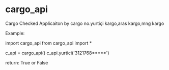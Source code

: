 cargo_api
=========

Cargo Checked Applicaiton by cargo no.yurtiçi kargo,aras kargo,mng kargo

Example:

import cargo_api
from cargo_api import *

c_api = cargo_api()
c_api.yurtici('3121768*****')

return: True or False
